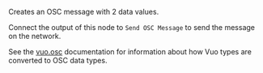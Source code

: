 Creates an OSC message with 2 data values.

Connect the output of this node to `Send OSC Message` to send the message on the network.

See the [vuo.osc](vuo-nodeset://vuo.osc) documentation for information about how Vuo types are converted to OSC data types.

